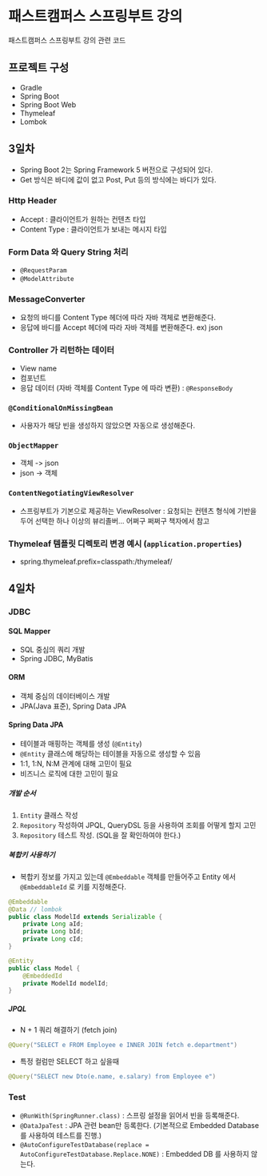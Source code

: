 # 패스트캠퍼스 스프링부트 강의

패스트캠퍼스 스프링부트 강의 관련 코드

## 프로젝트 구성 

- Gradle
- Spring Boot
- Spring Boot Web
- Thymeleaf
- Lombok


## 3일차
- Spring Boot 2는 Spring Framework 5 버전으로 구성되어 있다.
- Get 방식은 바디에 값이 없고 Post, Put 등의 방식에는 바디가 있다.


### Http Header
- Accept : 클라이언트가 원하는 컨텐츠 타입
- Content Type : 클라이언트가 보내는 메시지 타입


### Form Data 와 Query String 처리 
- `@RequestParam`
- `@ModelAttribute`


### MessageConverter
- 요청의 바디를 Content Type 헤더에 따라 자바 객체로 변환해준다.
- 응답에 바디를 Accept 헤더에 따라 자바 객체를 변환해준다. ex) json


### Controller 가 리턴하는 데이터
- View name
- 컴포넌트
- 응답 데이터 (자바 객체를 Content Type 에 따라 변환) : `@ResponseBody`


### `@ConditionalOnMissingBean`
- 사용자가 해당 빈을 생성하지 않았으면 자동으로 생성해준다.


### `ObjectMapper`
- 객체 -> json
- json -> 객체


### `ContentNegotiatingViewResolver`
- 스프링부트가 기본으로 제공하는 ViewResolver : 요청되는 컨텐츠 형식에 기반을 두어 선택한 하나 이상의 뷰리졸버... 어쩌구 쩌쩌구 책자에서 참고


### Thymeleaf 템플릿 디렉토리 변경 예시 (`application.properties`)
- spring.thymeleaf.prefix=classpath:/thymeleaf/



## 4일차

### JDBC


#### SQL Mapper
- SQL 중심의 쿼리 개발
- Spring JDBC, MyBatis


#### ORM
- 객체 중심의 데이터베이스 개발
- JPA(Java 표준), Spring Data JPA 


#### Spring Data JPA
- 테이블과 매핑하는 객체를 생성 (`@Entity`)
- `@Entity` 클래스에 해당하는 테이블을 자동으로 생성할 수 있음
- 1:1, 1:N, N:M 관계에 대해 고민이 필요
- 비즈니스 로직에 대한 고민이 필요

##### 개발 순서
1. `Entity` 클래스 작성 
2. `Repository` 작성하여 JPQL, QueryDSL 등을 사용하여 조회를 어떻게 할지 고민
3. `Repository` 테스트 작성. (SQL을 잘 확인하여야 한다.)

##### 복합키 사용하기
- 복합키 정보를 가지고 있는데 `@Embeddable` 객체를 만들어주고 Entity 에서 `@EmbeddableId` 로 키를 지정해준다.

```java
@Embeddable
@Data // lombok
public class ModelId extends Serializable {
    private Long aId;
    private Long bId;
    private Long cId;
}  

@Entity
public class Model {
    @EmbeddedId
    private ModelId modelId;
}
```

##### JPQL
- N + 1 쿼리 해결하기 (fetch join)
```java
@Query("SELECT e FROM Employee e INNER JOIN fetch e.department")
``` 

- 특정 컬럼만 SELECT 하고 싶을때
```java
@Query("SELECT new Dto(e.name, e.salary) from Employee e")
```


### Test

- `@RunWith(SpringRunner.class)` : 스프링 설정을 읽어서 빈을 등록해준다.
- `@DataJpaTest` : JPA 관련 bean만 등록한다. (기본적으로 Embedded Database를 사용하여 테스트를 진행.)
- `@AutoConfigureTestDatabase(replace = AutoConfigureTestDatabase.Replace.NONE)` : Embedded DB 를 사용하지 않는다.

